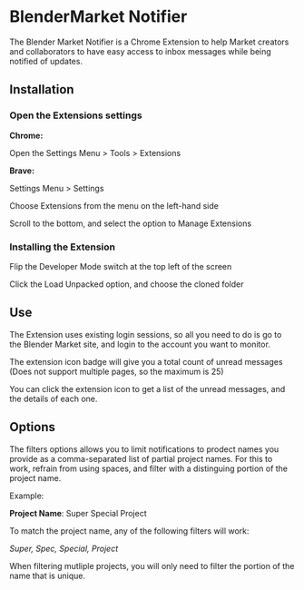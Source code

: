 # BlenderMarket Notifier

The Blender Market Notifier is a Chrome Extension to help Market creators and collaborators to have easy access to inbox messages while being notified of updates.

## Installation

### Open the Extensions settings

**Chrome:**

Open the Settings Menu > Tools > Extensions

**Brave:**

Settings Menu > Settings

Choose Extensions from the menu on the left-hand side

Scroll to the bottom, and select the option to Manage Extensions

### Installing the Extension

Flip the Developer Mode switch at the top left of the screen

Click the Load Unpacked option, and choose the cloned folder


## Use

The Extension uses existing login sessions, so all you need to do is go to the Blender Market site, and login to the account you want to monitor. 

The extension icon badge will give you a total count of unread messages (Does not support multiple pages, so the maximum is 25)

You can click the extension icon to get a list of the unread messages, and the details of each one.

## Options

The filters options allows you to limit notifications to prodect names you provide as a comma-separated list of partial project names. For this to work, refrain from using spaces,
and filter with a distinguing portion of the project name. 

Example:

__Project Name__: Super Special Project

To match the project name, any of the following filters will work:

_Super, Spec, Special, Project_

When filtering mutliple projects, you will only need to filter the portion of the name
that is unique.